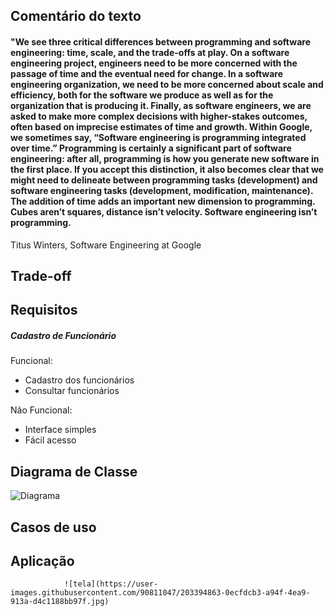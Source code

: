 ## Comentário do texto
#### "We see three critical differences between programming and software engineering: time, scale, and the trade-offs at play. On a software engineering project, engineers need to be more concerned with the passage of time and the eventual need for change. In a software engineering organization, we need to be more concerned about scale and efficiency, both for the software we produce as well as for the organization that is producing it. Finally, as software engineers, we are asked to make more complex decisions with higher-stakes outcomes, often based on imprecise estimates of time and growth. Within Google, we sometimes say, “Software engineering is programming integrated over time.” Programming is certainly a significant part of software engineering: after all, programming is how you generate new software in the first place. If you accept this distinction, it also becomes clear that we might need to delineate between programming tasks (development) and software engineering tasks (development, modification, maintenance). The addition of time adds an important new dimension to programming. Cubes aren’t squares, distance isn’t velocity. Software engineering isn’t programming.

Titus Winters, Software Engineering at Google

>
## Trade-off

## Requisitos 
##### Cadastro de Funcionário 

Funcional:
- Cadastro dos funcionários
- Consultar funcionários 

Não Funcional:
- Interface simples
- Fácil acesso 

## Diagrama de Classe
![Diagrama](https://user-images.githubusercontent.com/90811047/202478340-6329be3b-15bf-4103-aded-30c5d0942b63.png)

## Casos de uso
## Aplicação
                ![tela](https://user-images.githubusercontent.com/90811047/203394863-0ecfdcb3-a94f-4ea9-913a-d4c1188bb97f.jpg)
